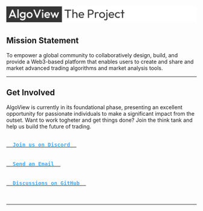 # ![The AlgoView Project](https://github.com/AlgoView/.github/blob/main/resources/AV-PROJECT_banner.jpg)

## Mission Statement

To empower a global community to collaboratively design, build, and provide a Web3-based platform that enables users to create and share and market advanced trading algorithms and market analysis tools.

---

## Get Involved

AlgoView is currently in its foundational phase, presenting an excellent opportunity for passionate individuals to make a significant impact from the outset.
Want to work togheter and get things done? Join the think tank and help us build the future of trading.

<a href="https://discord.gg/p8QvxM4Y"><kbd><br>  <b style="color:#44AAFF">Join us on Discord  </b><br><br></kbd></a> <a href="mailto:info@algoview.org"><kbd><br>  <b style="color:#44AAFF">Send an Email  </b><br><br></kbd></a> <a href="https://github.com/orgs/AlgoView/discussions"><kbd><br>  <b style="color:#44AAFF">Discussions on GitHub  </b><br><br></kbd></a> 

---